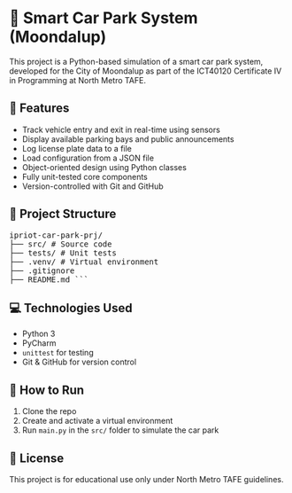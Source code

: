 # 🚗 Smart Car Park System (Moondalup)

This project is a Python-based simulation of a smart car park system, developed for the City of Moondalup as part of the ICT40120 Certificate IV in Programming at North Metro TAFE.

## 📌 Features
- Track vehicle entry and exit in real-time using sensors
- Display available parking bays and public announcements
- Log license plate data to a file
- Load configuration from a JSON file
- Object-oriented design using Python classes
- Fully unit-tested core components
- Version-controlled with Git and GitHub

## 📁 Project Structure
<pre>ipriot-car-park-prj/
├── src/ # Source code
├── tests/ # Unit tests
├── .venv/ # Virtual environment
├── .gitignore 
├── README.md ``` </pre>

## 💻 Technologies Used
- Python 3
- PyCharm
- `unittest` for testing
- Git & GitHub for version control

## 🚀 How to Run
1. Clone the repo
2. Create and activate a virtual environment
3. Run `main.py` in the `src/` folder to simulate the car park

## 📜 License
This project is for educational use only under North Metro TAFE guidelines.
